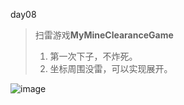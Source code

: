 day08

> 扫雷游戏**MyMineClearanceGame**
>
> 1. 第一次下子，不炸死。 
> 2. 坐标周围没雷，可以实现展开。 
>
![image](https://github.com/hello413/Proctice/blob/master/Ccode/day08/images/20191102_025112.gif)